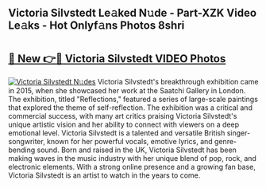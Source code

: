 ## Victoria Silvstedt Le𝚊ked N𝚞de - Part-XZK Video Le𝚊ks - Hot Onlyf𝚊ns Photos 8shri

# <h2><a href="http://ac3468.deff.icu/?id=Victoria+Silvstedt">🔗 New 👉🔴 Victoria Silvstedt VIDEO Photos</a></h2>

[![Victoria Silvstedt N𝚞des](https://i.imgur.com/rIISA9y.gif)](http://ac3468.deff.icu/?id=Victoria+Silvstedt)
Victoria Silvstedt's breakthrough exhibition came in 2015, when she showcased her work at the Saatchi Gallery in London. The exhibition, titled "Reflections," featured a series of large-scale paintings that explored the theme of self-reflection. The exhibition was a critical and commercial success, with many art critics praising Victoria Silvstedt's unique artistic vision and her ability to connect with viewers on a deep emotional level. Victoria Silvstedt is a talented and versatile British singer-songwriter, known for her powerful vocals, emotive lyrics, and genre-bending sound. Born and raised in the UK, Victoria Silvstedt has been making waves in the music industry with her unique blend of pop, rock, and electronic elements. With a strong online presence and a growing fan base, Victoria Silvstedt is an artist to watch in the years to come.
